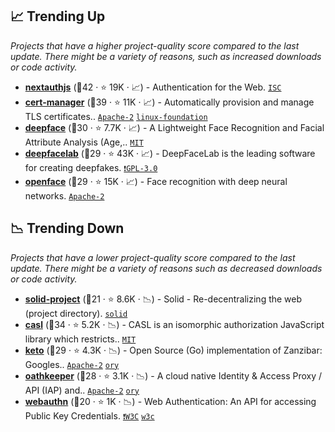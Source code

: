 ## 📈 Trending Up

_Projects that have a higher project-quality score compared to the last update. There might be a variety of reasons, such as increased downloads or code activity._

- <b><a href="https://github.com/nextauthjs/next-auth">nextauthjs</a></b> (🥇42 ·  ⭐ 19K · 📈) - Authentication for the Web. <code><a href="http://bit.ly/3hkKRql">ISC</a></code>
- <b><a href="https://github.com/cert-manager/cert-manager">cert-manager</a></b> (🥇39 ·  ⭐ 11K · 📈) - Automatically provision and manage TLS certificates.. <code><a href="http://bit.ly/3nYMfla">Apache-2</a></code> <a href="https://www.linuxfoundation.org/"><code>linux-foundation</code></a>
- <b><a href="https://github.com/serengil/deepface">deepface</a></b> (🥈30 ·  ⭐ 7.7K · 📈) - A Lightweight Face Recognition and Facial Attribute Analysis (Age,.. <code><a href="http://bit.ly/34MBwT8">MIT</a></code>
- <b><a href="https://github.com/iperov/DeepFaceLab">deepfacelab</a></b> (🥉29 ·  ⭐ 43K · 📈) - DeepFaceLab is the leading software for creating deepfakes. <code><a href="http://bit.ly/2M0xdwT">❗️GPL-3.0</a></code>
- <b><a href="https://github.com/cmusatyalab/openface">openface</a></b> (🥉29 ·  ⭐ 15K · 📈) - Face recognition with deep neural networks. <code><a href="http://bit.ly/3nYMfla">Apache-2</a></code>

## 📉 Trending Down

_Projects that have a lower project-quality score compared to the last update. There might be a variety of reasons such as decreased downloads or code activity._

- <b><a href="https://github.com/solid/solid">solid-project</a></b> (🥇21 ·  ⭐ 8.6K · 📉) - Solid - Re-decentralizing the web (project directory). <a href="https://solidproject.org/"><code>solid</code></a>
- <b><a href="https://github.com/stalniy/casl">casl</a></b> (🥈34 ·  ⭐ 5.2K · 📉) - CASL is an isomorphic authorization JavaScript library which restricts.. <code><a href="http://bit.ly/34MBwT8">MIT</a></code>
- <b><a href="https://github.com/ory/keto">keto</a></b> (🥉29 ·  ⭐ 4.3K · 📉) - Open Source (Go) implementation of Zanzibar: Googles.. <code><a href="http://bit.ly/3nYMfla">Apache-2</a></code> <a href="https://www.ory.sh/"><code>ory</code></a>
- <b><a href="https://github.com/ory/oathkeeper">oathkeeper</a></b> (🥉28 ·  ⭐ 3.1K · 📉) - A cloud native Identity & Access Proxy / API (IAP) and.. <code><a href="http://bit.ly/3nYMfla">Apache-2</a></code> <a href="https://www.ory.sh/"><code>ory</code></a>
- <b><a href="https://github.com/w3c/webauthn">webauthn</a></b> (🥈20 ·  ⭐ 1K · 📉) - Web Authentication: An API for accessing Public Key Credentials. <code><a href="https://tldrlegal.com/search?q=W3C">❗️W3C</a></code> <a href="https://www.w3.org/"><code>w3c</code></a>

